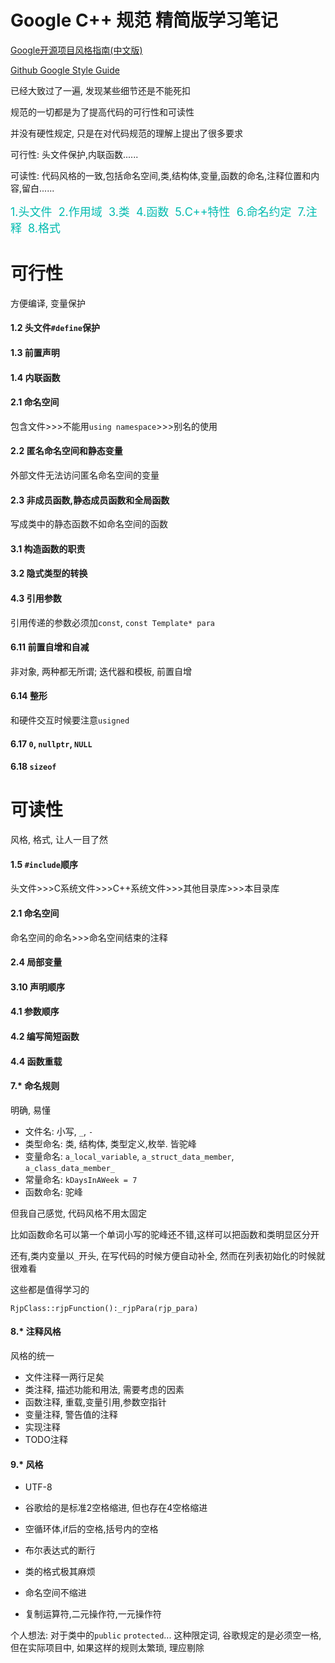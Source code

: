 # Google C++ 规范 精简版学习笔记

[Google开源项目风格指南(中文版)](https://zh-google-styleguide.readthedocs.io/en/latest/google-cpp-styleguide/headers/#acgtyrant) 

[Github Google Style Guide](https://github.com/google/styleguide)

已经大致过了一遍, 发现某些细节还是不能死扣

规范的一切都是为了提高代码的可行性和可读性

并没有硬性规定, 只是在对代码规范的理解上提出了很多要求

可行性: 头文件保护,内联函数......

可读性: 代码风格的一致,包括命名空间,类,结构体,变量,函数的命名,注释位置和内容,留白......

<font color=rgbbb size=4>1.头文件  2.作用域  3.类  4.函数  5.C++特性  6.命名约定  7.注释  8.格式</font>



# 可行性

方便编译, 变量保护

#### 1.2 头文件`#define`保护

#### 1.3 前置声明

#### 1.4 内联函数

#### 2.1 命名空间

包含文件>>>不能用`using namespace`>>>别名的使用

#### 2.2 匿名命名空间和静态变量

外部文件无法访问匿名命名空间的变量

#### 2.3 非成员函数,静态成员函数和全局函数

写成类中的静态函数不如命名空间的函数

#### 3.1 构造函数的职责

#### 3.2 隐式类型的转换

#### 4.3 引用参数

引用传递的参数必须加`const`, `const Template* para`

#### 6.11 前置自增和自减

非对象, 两种都无所谓; 迭代器和模板, 前置自增

#### 6.14 整形

和硬件交互时候要注意`usigned`

#### 6.17 `0`, `nullptr`, `NULL`

#### 6.18 `sizeof`



# 可读性

风格, 格式, 让人一目了然

#### 1.5 `#include`顺序

头文件>>>C系统文件>>>C++系统文件>>>其他目录库>>>本目录库

#### 2.1 命名空间

命名空间的命名>>>命名空间结束的注释

#### 2.4 局部变量

#### 3.10 声明顺序

#### 4.1 参数顺序

#### 4.2 编写简短函数

#### 4.4 函数重载

#### 7.* 命名规则

明确, 易懂

- 文件名: 小写, `_`, `-`
- 类型命名: 类, 结构体, 类型定义,枚举. 皆驼峰
- 变量命名: `a_local_variable`, `a_struct_data_member`, `a_class_data_member_`
- 常量命名: `kDaysInAWeek = 7`
- 函数命名: 驼峰

但我自己感觉, 代码风格不用太固定

比如函数命名可以第一个单词小写的驼峰还不错,这样可以把函数和类明显区分开

还有,类内变量以`_`开头, 在写代码的时候方便自动补全, 然而在列表初始化的时候就很难看

这些都是值得学习的

`RjpClass::rjpFunction():_rjpPara(rjp_para)`

#### 8.* 注释风格

风格的统一

- 文件注释一两行足矣
- 类注释, 描述功能和用法, 需要考虑的因素
- 函数注释, 重载,变量引用,参数空指针
- 变量注释, 警告值的注释
- 实现注释
- TODO注释

#### 9.* 风格

- UTF-8

- 谷歌给的是标准2空格缩进, 但也存在4空格缩进

- 空循环体,if后的空格,括号内的空格

- 布尔表达式的断行
- 类的格式极其麻烦
- 命名空间不缩进
- 复制运算符,二元操作符,一元操作符

个人想法: 对于类中的`public` `protected`... 这种限定词, 谷歌规定的是必须空一格, 但在实际项目中, 如果这样的规则太繁琐, 理应剔除
